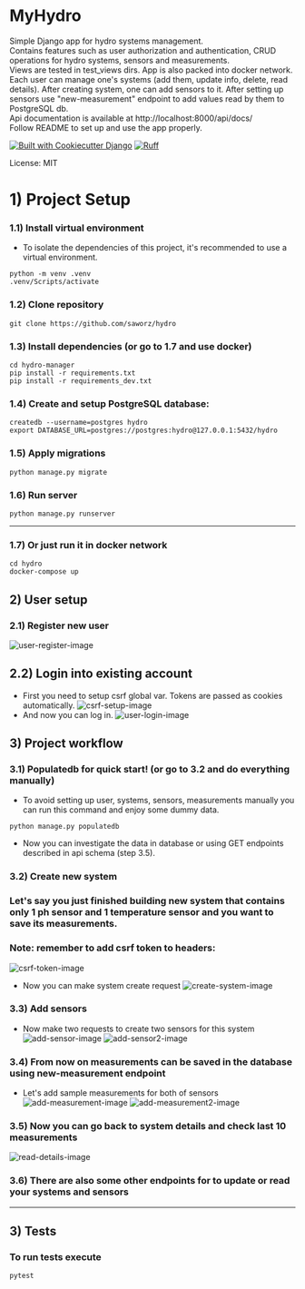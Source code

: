 # MyHydro

Simple Django app for hydro systems management. \
Contains features such as user authorization and authentication, CRUD operations for hydro systems, sensors and measurements. \
Views are tested in test_views dirs. App is also packed into docker network. \
Each user can manage one's systems (add them, update info, delete, read details). After creating system, one can add sensors to it.
After setting up sensors use "new-measurement" endpoint to add values read by them to PostgreSQL db. \
Api documentation is available at http://localhost:8000/api/docs/ \
Follow README to set up and use the app properly.

[![Built with Cookiecutter Django](https://img.shields.io/badge/built%20with-Cookiecutter%20Django-ff69b4.svg?logo=cookiecutter)](https://github.com/cookiecutter/cookiecutter-django/)
[![Ruff](https://img.shields.io/endpoint?url=https://raw.githubusercontent.com/astral-sh/ruff/main/assets/badge/v2.json)](https://github.com/astral-sh/ruff)

License: MIT

# 1) Project Setup

### 1.1) Install virtual environment

- To isolate the dependencies of this project, it's recommended to use a virtual environment.

```
python -m venv .venv
.venv/Scripts/activate
```

### 1.2) Clone repository
```
git clone https://github.com/saworz/hydro
```

### 1.3) Install dependencies (or go to 1.7 and use docker)
```
cd hydro-manager
pip install -r requirements.txt
pip install -r requirements_dev.txt
```

### 1.4) Create and setup PostgreSQL database:
```
createdb --username=postgres hydro
export DATABASE_URL=postgres://postgres:hydro@127.0.0.1:5432/hydro
```

### 1.5) Apply migrations
```
python manage.py migrate
```

### 1.6) Run server
```
python manage.py runserver
```

--------------

###  1.7) Or just run it in docker network
```
cd hydro
docker-compose up
```

## 2) User setup
### 2.1) Register new user
![user-register-image](https://github.com/saworz/images/blob/main/register.png?raw=true)

## 2.2) Login into existing account
- First you need to setup csrf global var. Tokens are passed as cookies automatically.
![csrf-setup-image](https://github.com/saworz/images/blob/main/csrf-setup.png?raw=true)
- And now you can log in.
![user-login-image](https://github.com/saworz/images/blob/main/login.png?raw=true)


## 3) Project workflow

### 3.1) Populatedb for quick start! (or go to 3.2 and do everything manually)
- To avoid setting up user, systems, sensors, measurements manually you can run this command and enjoy some dummy data.

```
python manage.py populatedb
```
- Now you can investigate the data in database or using GET endpoints described in api schema (step 3.5).


### 3.2) Create new system
### Let's say you just finished building new system that contains only 1 ph sensor and 1 temperature sensor and you want to save its measurements.
### Note: remember to add csrf token to headers:
![csrf-token-image](https://github.com/saworz/images/blob/main/csrf-token.png?raw=true)

- Now you can make system create request
![create-system-image](https://github.com/saworz/images/blob/main/create-system.png?raw=true)

### 3.3) Add sensors
- Now make two requests to create two sensors for this system
![add-sensor-image](https://github.com/saworz/images/blob/main/create-sensor.png?raw=true)
![add-sensor2-image](https://github.com/saworz/images/blob/main/create-sensor2.png?raw=true)

### 3.4) From now on measurements can be saved in the database using new-measurement endpoint
- Let's add sample measurements for both of sensors
![add-measurement-image](https://github.com/saworz/images/blob/main/measurement-1.png?raw=true)
![add-measurement2-image](https://github.com/saworz/images/blob/main/measurement-2.png?raw=true)

### 3.5) Now you can go back to system details and check last 10 measurements
![read-details-image](https://github.com/saworz/images/blob/main/system-details.png?raw=true)

### 3.6) There are also some other endpoints for to update or read your systems and sensors
--------------
## 3) Tests
### To run tests execute
```
pytest
```

